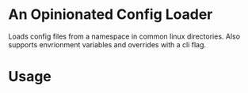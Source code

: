 # An Opinionated Config Loader

Loads config files from a namespace in common linux directories.  Also supports envrionment variables and overrides with a cli flag.

# Usage

```javascript


```
